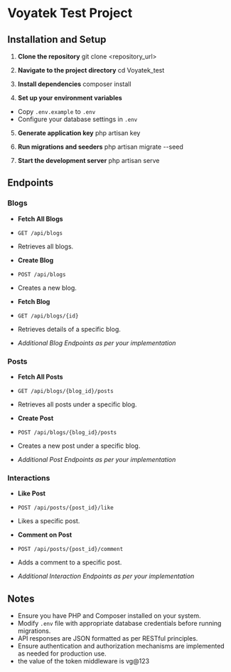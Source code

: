 # Voyatek Test Project

## Installation and Setup

1. **Clone the repository**
git clone <repository_url>


2. **Navigate to the project directory**
cd Voyatek_test


3. **Install dependencies**
composer install


4. **Set up your environment variables**
- Copy `.env.example` to `.env`
- Configure your database settings in `.env`

5. **Generate application key**
php artisan key


6. **Run migrations and seeders**
php artisan migrate --seed


7. **Start the development server**
php artisan serve


## Endpoints

### Blogs

- **Fetch All Blogs**
- `GET /api/blogs`
- Retrieves all blogs.

- **Create Blog**
- `POST /api/blogs`
- Creates a new blog.

- **Fetch Blog**
- `GET /api/blogs/{id}`
- Retrieves details of a specific blog.

- *Additional Blog Endpoints as per your implementation*

### Posts

- **Fetch All Posts**
- `GET /api/blogs/{blog_id}/posts`
- Retrieves all posts under a specific blog.

- **Create Post**
- `POST /api/blogs/{blog_id}/posts`
- Creates a new post under a specific blog.

- *Additional Post Endpoints as per your implementation*

### Interactions

- **Like Post**
- `POST /api/posts/{post_id}/like`
- Likes a specific post.

- **Comment on Post**
- `POST /api/posts/{post_id}/comment`
- Adds a comment to a specific post.

- *Additional Interaction Endpoints as per your implementation*

## Notes
- Ensure you have PHP and Composer installed on your system.
- Modify `.env` file with appropriate database credentials before running migrations.
- API responses are JSON formatted as per RESTful principles.
- Ensure authentication and authorization mechanisms are implemented as needed for production use.
- the value of the token middleware is vg@123
